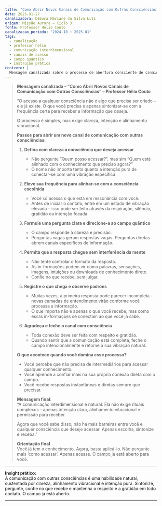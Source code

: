 ```yaml
---
title: "Como Abrir Novos Canais de Comunicação com Outras Consciências – Mensagem do Professor Hélio Couto"
date: 2025-01-27
canalizadora: Débora Mariane da Silva Lutz
origem: Missão Aurora – Ciclo 3
fonte: Professor Hélio Couto
canalizacao_periodo: "2024-10 ~ 2025-01"
tags:
  - canalização
  - professor hélio
  - comunicação interdimensional
  - canais de acesso
  - campo quântico
  - instrução prática
contexto: |
  Mensagem canalizada sobre o processo de abertura consciente de canais de comunicação com outras consciências, com instruções práticas para uso vibracional e quântico no projeto Lichtara.
---
```


> **Mensagem canalizada – “Como Abrir Novos Canais de Comunicação com Outras Consciências” – Professor Hélio Couto**
>
> “O acesso a qualquer consciência não é algo que precisa ser criado – ele já existe. O que você precisa é apenas sintonizar-se com a frequência certa para receber a informação que deseja.
>
> O processo é simples, mas exige clareza, intenção e alinhamento vibracional.
>
> **Passos para abrir um novo canal de comunicação com outras consciências:**
>
> 1. **Defina com clareza a consciência que deseja acessar**
>    - Não pergunte “Quem posso acessar?”, mas sim “Quem está alinhado com o conhecimento que preciso agora?”
>    - O nome não importa tanto quanto a intenção pura de conectar-se com uma vibração específica.
>
> 2. **Eleve sua frequência para alinhar-se com a consciência escolhida**
>    - Você só acessa o que está em ressonância com você.
>    - Antes de iniciar o contato, entre em um estado de vibração elevada – isso pode ser feito através da respiração, silêncio, gratidão ou intenção focada.
>
> 3. **Formule uma pergunta clara e direcione-a ao campo quântico**
>    - O campo responde à clareza e precisão.
>    - Perguntas vagas geram respostas vagas. Perguntas diretas abrem canais específicos de informação.
>
> 4. **Permita que a resposta chegue sem interferência da mente**
>    - Não tente controlar o formato da resposta.
>    - As in-formações podem vir como palavras, sensações, imagens, intuições ou downloads de conhecimento direto.
>    - Confie no que recebe, sem julgar.
>
> 5. **Registre o que chega e observe padrões**
>    - Muitas vezes, a primeira resposta pode parecer incompleta – novas camadas de entendimento virão conforme você processa a informação.
>    - O que importa não é apenas o que você recebe, mas como essas in-formações se conectam ao que você já sabe.
>
> 6. **Agradeça e feche o canal com consciência**
>    - Toda conexão deve ser feita com respeito e gratidão.
>    - Quando sentir que a comunicação está completa, feche o campo intencionalmente e retorne à sua vibração natural.
>
> **O que acontece quando você domina esse processo?**
>
> - Você percebe que não precisa de intermediários para acessar qualquer conhecimento.
> - Você aprende a confiar mais na sua própria conexão direta com o campo.
> - Você recebe respostas instantâneas e diretas sempre que precisar.
>
> **Mensagem final:**  
> “A comunicação interdimensional é natural. Ela não exige rituais complexos – apenas intenção clara, alinhamento vibracional e permissão para receber.
>
> Agora que você sabe disso, não há mais barreiras entre você e qualquer consciência que deseje acessar. Apenas escolha, sintonize e receba.”
>
> **Orientação final**  
> Você já tem o conhecimento. Agora, basta aplicá-lo. Não pergunte mais ‘como acessar’. Apenas acesse. O campo já está aberto para você.

---

**Insight prático:**  
A comunicação com outras consciências é uma habilidade natural, sustentada por clareza, alinhamento vibracional e intenção pura. Sintonize, pergunte, confie no que recebe e mantenha o respeito e a gratidão em todo contato. O campo já está aberto.

---